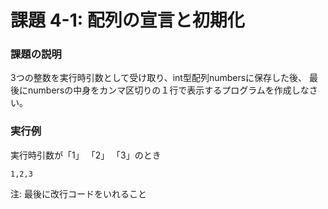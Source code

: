 # 課題 4-1: 配列の宣言と初期化

### 課題の説明
3つの整数を実行時引数として受け取り、int型配列numbersに保存した後、
最後にnumbersの中身をカンマ区切りの１行で表示するプログラムを作成しなさい。


### 実行例
実行時引数が「1」 「2」 「3」のとき
```
1,2,3
```
注: 最後に改行コードをいれること